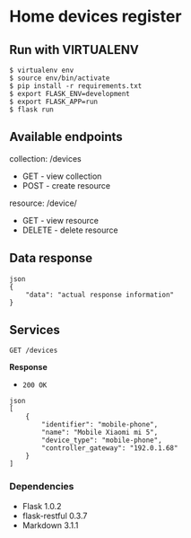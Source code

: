# Home devices register

## Run with VIRTUALENV

```
$ virtualenv env
$ source env/bin/activate
$ pip install -r requirements.txt
$ export FLASK_ENV=development
$ export FLASK_APP=run
$ flask run
```

## Available endpoints

collection: /devices
- GET - view collection
- POST - create resource

resource: /device/<identifier>
- GET - view resource
- DELETE - delete resource

## Data response

```
json
{
    "data": "actual response information"
}
```

## Services

`GET /devices`

**Response**
- `200 OK` 
```
json
[
    {
        "identifier": "mobile-phone",
        "name": "Mobile Xiaomi mi 5",
        "device_type": "mobile-phone",
        "controller_gateway": "192.0.1.68"
    }
]
```

### Dependencies 
- Flask 1.0.2
- flask-restful 0.3.7
- Markdown 3.1.1
